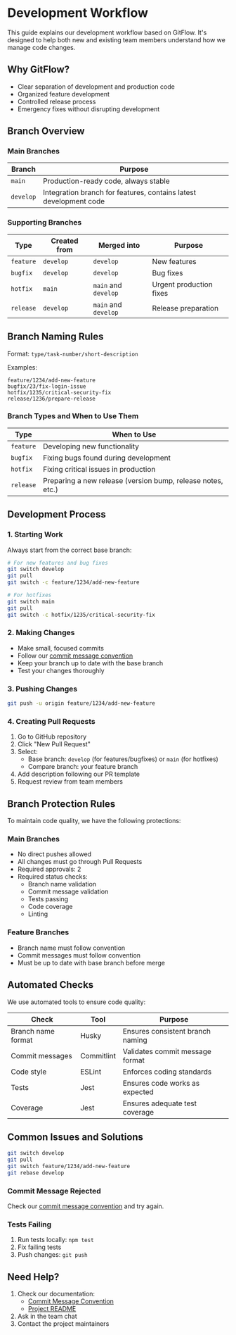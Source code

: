 # Development Workflow

This guide explains our development workflow based on GitFlow. It's designed to help both new and existing team members understand how we manage code changes.

## Why GitFlow?

- Clear separation of development and production code
- Organized feature development
- Controlled release process
- Emergency fixes without disrupting development

## Branch Overview

### Main Branches

| Branch   | Purpose                                                                 |
|----------|-------------------------------------------------------------------------|
| `main`   | Production-ready code, always stable                                    |
| `develop`| Integration branch for features, contains latest development code       |

### Supporting Branches

| Type      | Created from | Merged into          | Purpose                                    |
|-----------|--------------|----------------------|--------------------------------------------|
| `feature` | `develop`    | `develop`            | New features                               |
| `bugfix`  | `develop`    | `develop`            | Bug fixes                                  |
| `hotfix`  | `main`       | `main` and `develop` | Urgent production fixes                    |
| `release` | `develop`    | `main` and `develop` | Release preparation                        |

## Branch Naming Rules

Format: `type/task-number/short-description`

Examples:

```text
feature/1234/add-new-feature
bugfix/23/fix-login-issue
hotfix/1235/critical-security-fix
release/1236/prepare-release
```

### Branch Types and When to Use Them

| Type      | When to Use                                                                 |
|-----------|-----------------------------------------------------------------------------|
| `feature` | Developing new functionality                                                |
| `bugfix`  | Fixing bugs found during development                                        |
| `hotfix`  | Fixing critical issues in production                                        |
| `release` | Preparing a new release (version bump, release notes, etc.)                 |

## Development Process

### 1. Starting Work

Always start from the correct base branch:

```bash
# For new features and bug fixes
git switch develop
git pull
git switch -c feature/1234/add-new-feature

# For hotfixes
git switch main
git pull
git switch -c hotfix/1235/critical-security-fix
```

### 2. Making Changes

- Make small, focused commits
- Follow our [commit message convention](conventional-commits.md)
- Keep your branch up to date with the base branch
- Test your changes thoroughly

### 3. Pushing Changes

```bash
git push -u origin feature/1234/add-new-feature
```

### 4. Creating Pull Requests

1. Go to GitHub repository
2. Click "New Pull Request"
3. Select:
   - Base branch: `develop` (for features/bugfixes) or `main` (for hotfixes)
   - Compare branch: your feature branch
4. Add description following our PR template
5. Request review from team members

## Branch Protection Rules

To maintain code quality, we have the following protections:

### Main Branches

- No direct pushes allowed
- All changes must go through Pull Requests
- Required approvals: 2
- Required status checks:
  - Branch name validation
  - Commit message validation
  - Tests passing
  - Code coverage
  - Linting

### Feature Branches

- Branch name must follow convention
- Commit messages must follow convention
- Must be up to date with base branch before merge

## Automated Checks

We use automated tools to ensure code quality:

| Check                  | Tool           | Purpose                                    |
|------------------------|----------------|--------------------------------------------|
| Branch name format     | Husky          | Ensures consistent branch naming           |
| Commit messages        | Commitlint     | Validates commit message format            |
| Code style            | ESLint         | Enforces coding standards                  |
| Tests                 | Jest           | Ensures code works as expected             |
| Coverage              | Jest           | Ensures adequate test coverage             |

## Common Issues and Solutions

```bash
git switch develop
git pull
git switch feature/1234/add-new-feature
git rebase develop
```

### Commit Message Rejected

Check our [commit message convention](conventional-commits.md) and try again.

### Tests Failing

1. Run tests locally: `npm test`
2. Fix failing tests
3. Push changes: `git push`

## Need Help?

1. Check our documentation:
   - [Commit Message Convention](conventional-commits.md)
   - [Project README](../README.md)
2. Ask in the team chat
3. Contact the project maintainers
